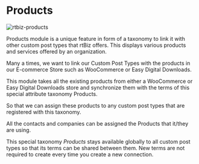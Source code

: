 # Products

![rtbiz-products](https://cloud.githubusercontent.com/assets/8191145/9305329/29ffbeb0-450e-11e5-9450-a77f53b52e34.png)

Products module is a unique feature in form of a taxonomy to link it with other custom post types that rtBiz offers.
This displays various products and services offered by an organization.



Many a times, we want to link our Custom Post Types with the products in our E-commerce Store such as WooCommerce or Easy Digital Downloads.

This module takes all the existing products from either a WooCommerce or Easy Digital Downloads store and synchronize them with the terms of this special attribute taxonomy Products.

So that we can assign these products to any custom post types that are registered with this taxonomy.


All the contacts and companies can be assigned the Products that it/they are using.

This special taxonomy *Products* stays available globally to all custom post types so that its terms can be shared between them. New terms are not required to create every time you create a new connection.
